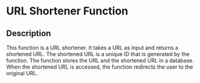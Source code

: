 # URL Shortener Function

## Description

This function is a URL shortener. It takes a URL as input and returns a shortened URL. The shortened URL is a unique ID that is generated by the function. The function stores the URL and the shortened URL in a database. When the shortened URL is accessed, the function redirects the user to the original URL.